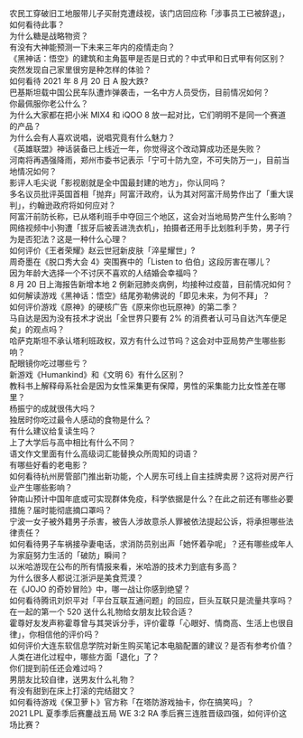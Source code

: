 农民工穿破旧工地服带儿子买耐克遭歧视，该门店回应称「涉事员工已被辞退」，如何看待此事？  
为什么糖是战略物资？  
有没有大神能预测一下未来三年内的疫情走向？  
《黑神话：悟空》的建筑和主角盔甲是否是日式的？中式甲和日式甲有何区别？  
突然发现自己家里很穷是种怎样的体验？  
如何看待 2021 年 8 月 20 日 A 股大跌?  
巴基斯坦载中国公民车队遭炸弹袭击，一名中方人员受伤，目前情况如何？  
你最佩服你老公什么？  
为什么大家都在把小米 MIX4 和 iQOO 8 放一起对比，它们明明不是同一个赛道的产品？  
为什么会有人喜欢说唱，说唱究竟有什么魅力？  
《英雄联盟》神话装备已上线近一年，你觉得这个改动算成功还是失败？  
河南将再遇强降雨，郑州市委书记表示「宁可十防九空，不可失防万一」，目前当地情况如何？  
影评人毛尖说「影视剧就是全中国最封建的地方」，你认同吗？  
多名议员批评英国首相「抛弃」阿富汗政府，认为其对阿富汗局势作出了「重大误判」，约翰逊政府将如何应对？  
阿富汗前防长称，已从塔利班手中夺回三个地区，这会对当地局势产生什么影响？  
网络视频中小狗遭「拔牙后被丢进洗衣机」，拍摄者还用手比划胜利手势，男子行为是否犯法？这是一种什么心理？  
如何评价《王者荣耀》赵云世冠新皮肤「淬星耀世」?  
周奇墨在《脱口秀大会 4》突围赛中的「Listen to 伯伯」这段厉害在哪儿？  
因为年龄大选择一个不讨厌不喜欢的人结婚会幸福吗？  
8 月 20 日上海报告新增本地 2 例新冠肺炎病例，均接种过疫苗，目前情况如何？  
如何解读游戏《黑神话：悟空》结尾弥勒佛说的「即见未来，为何不拜」？  
如何评价游戏《原神》的硬核广告《原来你也玩原神》的第二季？  
马自达是因为没有技术才说出「全世界只要有 2% 的消费者认可马自达汽车便足矣」的观点吗？  
哈萨克斯坦不承认塔利班政权，双方有什么过节吗？这会对中亚局势产生哪些影响？  
配眼镜你吃过哪些亏？  
新游戏《Humankind》和《文明 6》有什么区别？  
教科书上解释母系社会是因为女性采集更有保障，男性的采集能力比女性差在哪里？  
杨振宁的成就很伟大吗？  
独居时你吃过最令人感动的食物是什么？  
有什么建议给复读生吗？  
上了大学后与高中相比有什么不同？  
语文作文里面有什么高级词汇能替换众所周知的词语？  
有哪些好看的老电影？  
如何看待杭州房管部门推出新功能，个人房东可线上自主挂牌卖房？这将对房产行业产生哪些影响？  
钟南山预计中国年底或可实现群体免疫，科学依据是什么？在此之前还有哪些必要措施？届时能彻底摘口罩吗？  
宁波一女子被外籍男子杀害，被告人涉故意杀人罪被依法提起公诉，将承担哪些法律责任？  
如何看待男子车祸接孕妻电话，求消防员别出声「她怀着孕呢」？还有哪些成年人为家庭努力生活的「破防」瞬间？  
以米哈游现在公布的所有情报来看，米哈游的技术力到底有多高？  
为什么很多人都说江浙沪是美食荒漠？  
在《JOJO 的奇妙冒险》中，哪一战让你感到绝望？  
如何看待腾讯刘炽平对「平台互联互通问题」的回应，巨头互联只是流量共享吗？  
在一起的第一个 520 送什么礼物给女朋友比较合适？  
霍尊好友发声称霍尊曾与其哭诉分手，评价霍尊「心眼好、情商高、生活上也很自律」，你相信他的评价吗？  
如何评价大连东软信息学院对新生购买笔记本电脑配置的建议？是否有参考价值？  
人类在进化过程中，哪些方面「退化」了？  
你们提到前任还会难过吗？  
男朋友比较自律，送男友什么礼物？  
有没有甜到在床上打滚的完结甜文？  
如何看待游戏《保卫萝卜》官方称「在塔防游戏抽卡，你在搞笑吗」？  
2021 LPL 夏季季后赛鏖战五局 WE 3:2 RA 季后赛三连胜晋级四强，如何评价这场比赛？  
